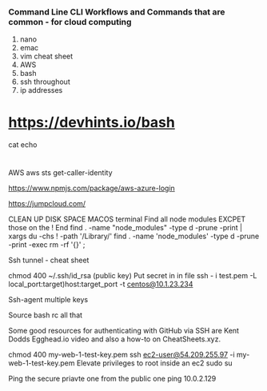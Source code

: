 ### Command Line CLI Workflows and Commands that are common - for cloud computing 

1. nano 
2. emac
3. vim cheat sheet 
4. AWS 
5. bash
6. ssh throughout
7. ip addresses



# https://devhints.io/bash
cat 
echo
>

# 


AWS aws sts get-caller-identity

https://www.npmjs.com/package/aws-azure-login

https://jumpcloud.com/

CLEAN UP DISK SPACE MACOS terminal Find all node modules EXCPET those on the ! End find . -name "node_modules" -type d -prune -print | xargs du -chs ! -path '/Library/' find . -name 'node_modules' -type d -prune -print -exec rm -rf '{}' ;

Ssh tunnel - cheat sheet

chmod 400 ~/.ssh/id_rsa (public key) Put secret in in file ssh - i test.pem -L local_port:target)host:target_port -t centos@10.1.23.234

Ssh-agent multiple keys

Source bash rc all that

Some good resources for authenticating with GitHub via SSH are Kent Dodds Egghead.io video and also a how-to on CheatSheets.xyz.

chmod 400 my-web-1-test-key.pem ssh ec2-user@54.209.255.97 -i my-web-1-test-key.pem Elevate privileges to root inside an ec2 sudo su

Ping the secure priavte one from the public one ping 10.0.2.129
